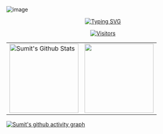 ![image](https://user-images.githubusercontent.com/120317751/233821410-a0ff09a3-69d7-45ec-a6ea-e025e7de5696.png)



<p align="center">
<a href="https://github.com/HackWithSumit">
    <img src="https://readme-typing-svg.demolab.com?font=Georgia&size=18&duration=2000&pause=100&multiline=true&width=500&height=80&lines=Sumit+Ghosh;Researcher+%7C+Cybersecurity+Student+%7C+Android+Developer;Python Programmer+%7C+WebApplication Pentester+%7C+" alt="Typing SVG" />
</a>
<br/>

                                                            


</p>  

  
<p align=center>                           
  <a href="https://github.com/HackWithSumit"><img align=center  src="https://visitor-badge.laobi.icu/badge?page_id=HackWithSumit" alt="Visitors"></a>     
</p>




<p align="center">
<table>
<tr>
  
  <td>
  <a href="https://github.com/HackWithSumit">
  <img align="center" src="https://github-readme-stats-samirpaul.vercel.app/api?username=HackWithSumit&show_icons=true&include_all_commits=true&theme=dark" alt="Sumit's Github Stats" height="180rem" />
  </a>
  </td>
    
  <td> 
<a href="https://github.com/HackWithSumit"><img align="center" src="https://github-readme-stats-samirpaul.vercel.app/api/top-langs/?username=HackWithSumit&layout=compact&theme=dark" height="180rem"/></a>
  </td>
    
</tr>
</table>
</p>

<p align=center>
    
[![Sumit's github activity graph](https://github-readme-activity-graph.cyclic.app/graph?username=HackWithSumit&theme=github)](https://github.com/HackWithSumit/github-readme-activity-graph)
    
</p>    
